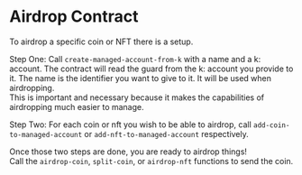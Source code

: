 # Airdrop Contract

To airdrop a specific coin or NFT there is a setup. 

Step One: Call `create-managed-account-from-k` with a name and a k: account. The contract will read the guard from the k: account you provide to it.
The name is the identifier you want to give to it. It will be used when airdropping.  
This is important and necessary because it makes the capabilities of airdropping much easier to manage.  

Step Two: For each coin or nft you wish to be able to airdrop, call `add-coin-to-managed-account` or `add-nft-to-managed-account` respectively.

Once those two steps are done, you are ready to airdrop things!  
Call the `airdrop-coin`, `split-coin`, or `airdrop-nft` functions to send the coin.
